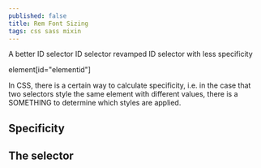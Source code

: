 ```yaml
---
published: false
title: Rem Font Sizing
tags: css sass mixin
---
```



A better ID selector
ID selector revamped
ID selector with less specificity

element[id="elementid"]

In CSS, there is a certain way to calculate specificity, i.e. in the case that two selectors style the same element with different values, there is a SOMETHING to determine which styles are applied.

## Specificity


## The selector